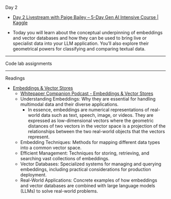 Day 2

* [Day 2 Livestream with Paige Bailey – 5-Day Gen AI Intensive Course | Kaggle](https://www.youtube.com/live/86GZC56rQCc?si=DbYJe8mzo4YwS_r4)

* Today you will learn about the conceptual underpinning of embeddings and vector databases and how they can be used to bring live or specialist data into your LLM application. You’ll also explore their geometrical powers for classifying and comparing textual data. 

- - - -

Code lab assignments

- - - -

Readings

* [Embeddings & Vector Stores](https://www.kaggle.com/whitepaper-embeddings-and-vector-stores)
  * [Whitepaper Companion Podcast - Embeddings & Vector Stores](https://youtu.be/1CC39K76Nqs?si=wApEIpUDj5NaiWFZ)
  * Understanding Embeddings: Why they are essential for handling multimodal data and their diverse applications.
     * In essence, embeddings are numerical representations of real-world data such as text,
       speech, image, or videos. They are expressed as low-dimensional vectors where the
       geometric distances of two vectors in the vector space is a projection of the relationships
       between the two real-world objects that the vectors represent. 
  * Embedding Techniques: Methods for mapping different data types into a common vector space.
  * Efficient Management: Techniques for storing, retrieving, and searching vast collections of embeddings.
  * Vector Databases: Specialized systems for managing and querying embeddings, including practical considerations for production deployment.
  * Real-World Applications: Concrete examples of how embeddings and vector databases are combined with large language models (LLMs) to       solve real-world problems.
